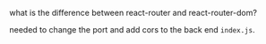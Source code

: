 what is the difference between react-router and react-router-dom?

needed to change the port and add cors to the back end `index.js`.

